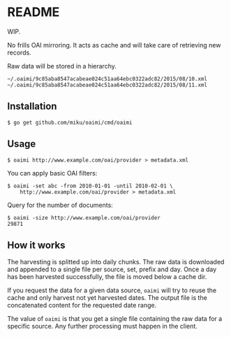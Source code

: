 README
======

WIP.

No frills OAI mirroring. It acts as cache and will take care of
retrieving new records.

Raw data will be stored in a hierarchy.

    ~/.oaimi/9c85aba8547acabeae024c51aa64ebc0322adc82/2015/08/10.xml
    ~/.oaimi/9c85aba8547acabeae024c51aa64ebc0322adc82/2015/08/11.xml

Installation
------------

    $ go get github.com/miku/oaimi/cmd/oaimi

Usage
-----

    $ oaimi http://www.example.com/oai/provider > metadata.xml

You can apply basic OAI filters:

    $ oaimi -set abc -from 2010-01-01 -until 2010-02-01 \
        http://www.example.com/oai/provider > metadata.xml

Query for the number of documents:

    $ oaimi -size http://www.example.com/oai/provider
    29871

How it works
------------

The harvesting is splitted up into daily chunks. The raw data is downloaded
and appended to a single file per source, set, prefix and day. Once a day has
been harvested successfully, the file is moved below a cache dir.

If you request the data for a given data source, `oaimi` will try to reuse the
cache and only harvest not yet harvested dates. The output file is the
concatenated content for the requested date range.

The value of `oaimi` is that you get a single file containing the raw data for
a specific source. Any further processing must happen in the client.
